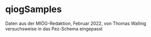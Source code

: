 # qiogSamples
Daten aus der MIÖG-Redaktion, Februar 2022, von Thomas Wallnig versuchsweise in das Pez-Schema eingepasst
